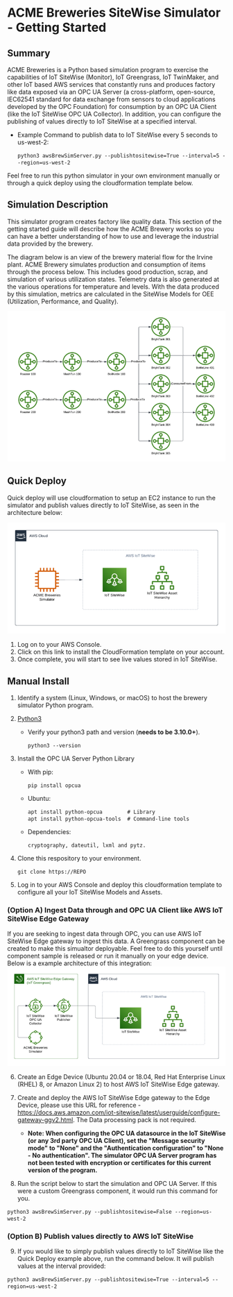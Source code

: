 # ACME Breweries SiteWise Simulator - Getting Started

## Summary

ACME Breweries is a Python based simulation program to exercise the capabilities of IoT SiteWise (Monitor), IoT Greengrass, IoT TwinMaker, and other IoT based AWS services that constantly runs and produces factory like data exposed via an OPC UA Server (a cross-platform, open-source, IEC62541 standard for data exchange from sensors to cloud applications developed by the OPC Foundation) for consumption by an OPC UA Client (like the IoT SiteWise OPC UA Collector). In addition, you can configure the publishing of values directly to IoT SiteWise at a specified interval. 

 - Example Command to publish data to IoT SiteWise every 5 seconds to us-west-2:
      ```
      python3 awsBrewSimServer.py --publishtositewise=True --interval=5 --region=us-west-2

      ```

Feel free to run this python simulator in your own environment manually or through a quick deploy using the cloudformation template below.

## Simulation Description
      
This simulator program creates factory like quality data.  This section of the getting started guide will describe how the ACME Brewery works so you can have a better understanding of how to use and leverage the industrial data provided by the brewery. 

The diagram below is an view of the brewery material flow for the Irvine plant. ACME Brewery simulates production and consumption of items through the process below. This includes good production, scrap, and simulation of various utilization states. Telemetry data is also generated at the various operations for temperature and levels. With the data produced by this simulation, metrics are calculated in the SiteWise Models for OEE (Utilization, Performance, and Quality).

![ACMEBreweriesMaterialFlow](./images/ACMEBreweriesMaterialFlow.png)


## Quick Deploy

Quick deploy will use cloudformation to setup an EC2 instance to run the simulator and publish values directly to IoT SiteWise, as seen in the architecture below:

![ACMEBreweriesPublishToSW](./images/ACMEBreweriesPublishToSW.png)

1. Log on to your AWS Console.
2. Click on this link to install the CloudFormation template on your account.
3. Once complete, you will start to see live values stored in IoT SiteWise. 

## Manual Install

1. Identify a system (Linux, Windows, or macOS) to host the brewery simulator Python program.

2. [Python3](https://www.python.org/downloads/)
   - Verify your python3 path and version (<b>needs to be 3.10.0+</b>). 
     ```
     python3 --version

     ```
3. Install the OPC UA Server Python Library

    - With pip:
      ```
      pip install opcua

      ```

    - Ubuntu:
      ```
      apt install python-opcua        # Library
      apt install python-opcua-tools  # Command-line tools

      ```

    - Dependencies:
      ```
      cryptography, dateutil, lxml and pytz.

      ```

4. Clone this respository to your environment.
      ```
      git clone https://REPO

      ```

5. Log in to your AWS Console and deploy this cloudformation template to configure all your IoT SiteWise Models and Assets.

### (Option A) Ingest Data through and OPC UA Client like AWS IoT SiteWise Edge Gateway

If you are seeking to ingest data through OPC, you can use AWS IoT SiteWise Edge gateway to ingest this data. A Greengrass component can be created to make this simualtor deployable. Feel free to do this yourself until component sample is released or run it manually on your edge device. Below is a example architecture of this integration:
![ACMEBreweriesOPCArchitecture](./images/ACMEBreweriesOPCArchitecture.png)

6. Create an Edge Device (Ubuntu 20.04 or 18.04, Red Hat Enterprise Linux (RHEL) 8, or Amazon Linux 2) to host AWS IoT SiteWise Edge gateway.  

7. Create and deploy the AWS IoT SiteWise Edge gateway to the Edge Device, please use this URL for reference - https://docs.aws.amazon.com/iot-sitewise/latest/userguide/configure-gateway-ggv2.html. The Data processing pack is not required.

    - <b>Note: When configuring the OPC UA datasource in the IoT SiteWise (or any 3rd party OPC UA Client), set the "Message security mode" to "None" and the "Authentication configuration" to "None - No authentication".  The simulator OPC UA Server program has not been tested with encryption or certificates for this current version of the program.</b>          

8. Run the script below to start the simulation and OPC UA Server. If this were a custom Greengrass component, it would run this command for you.
```
python3 awsBrewSimServer.py --publishtositewise=False --region=us-west-2

```

### (Option B) Publish values directly to AWS IoT SiteWise

9. If you would like to simply publish values directly to IoT SiteWise like the Quick Deploy example above, run the command below. It will publish values at the interval provided:
```
python3 awsBrewSimServer.py --publishtositewise=True --interval=5 --region=us-west-2

```
